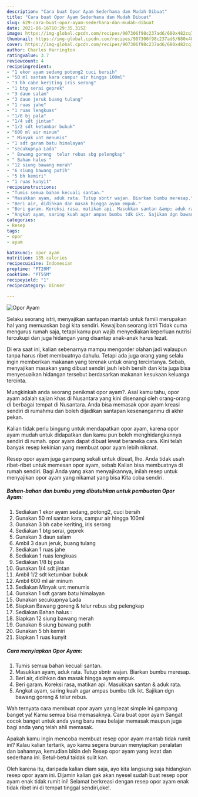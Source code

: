 ```yaml
---
description: "Cara buat Opor Ayam Sederhana dan Mudah Dibuat"
title: "Cara buat Opor Ayam Sederhana dan Mudah Dibuat"
slug: 629-cara-buat-opor-ayam-sederhana-dan-mudah-dibuat
date: 2021-06-16T10:29:35.315Z
image: https://img-global.cpcdn.com/recipes/907306f98c237ad6/680x482cq70/opor-ayam-foto-resep-utama.jpg
thumbnail: https://img-global.cpcdn.com/recipes/907306f98c237ad6/680x482cq70/opor-ayam-foto-resep-utama.jpg
cover: https://img-global.cpcdn.com/recipes/907306f98c237ad6/680x482cq70/opor-ayam-foto-resep-utama.jpg
author: Charles Harrington
ratingvalue: 3.7
reviewcount: 4
recipeingredient:
- "1 ekor ayam sedang potong2 cuci bersih"
- "50 ml santan kara campur air hingga 100ml"
- "3 bh cabe keriting iris serong"
- "1 btg serai geprek"
- "3 daun salam"
- "3 daun jeruk buang tulang"
- "1 ruas jahe"
- "1 ruas lengkuas"
- "1/8 bj pala"
- "1/4 sdt jintan"
- "1/2 sdt ketumbar bubuk"
- "600 ml air minum"
- " Minyak unt menumis"
- "1 sdt garam batu himalayan"
- "secukupnya Lada"
- " Bawang goreng  telur rebus sbg pelengkap"
- " Bahan halus "
- "12 siung bawang merah"
- "6 siung bawang putih"
- "5 bh kemiri"
- "1 ruas kunyit"
recipeinstructions:
- "Tumis semua bahan kecuali santan."
- "Masukkan ayam, aduk rata. Tutup sbntr wajan. Biarkan bumbu meresap."
- "Beri air, didihkan dan masak hingga ayam empuk."
- "Beri garam. Koreksi rasa, matikan api. Masukkan santan &amp; aduk rata."
- "Angkat ayam, saring kuah agar ampas bumbu tdk ikt. Sajikan dgn bawang goreng &amp; telur rebus."
categories:
- Resep
tags:
- opor
- ayam

katakunci: opor ayam 
nutrition: 135 calories
recipecuisine: Indonesian
preptime: "PT20M"
cooktime: "PT55M"
recipeyield: "1"
recipecategory: Dinner

---
```



![Opor Ayam](https://img-global.cpcdn.com/recipes/907306f98c237ad6/680x482cq70/opor-ayam-foto-resep-utama.jpg)

Selaku seorang istri, menyajikan santapan mantab untuk famili merupakan hal yang memuaskan bagi kita sendiri. Kewajiban seorang istri Tidak cuma mengurus rumah saja, tetapi kamu pun wajib menyediakan keperluan nutrisi tercukupi dan juga hidangan yang disantap anak-anak harus lezat.

Di era  saat ini, kalian sebenarnya mampu mengorder olahan jadi walaupun tanpa harus ribet membuatnya dahulu. Tetapi ada juga orang yang selalu ingin memberikan makanan yang terenak untuk orang tercintanya. Sebab, menyajikan masakan yang dibuat sendiri jauh lebih bersih dan kita juga bisa menyesuaikan hidangan tersebut berdasarkan makanan kesukaan keluarga tercinta. 



Mungkinkah anda seorang penikmat opor ayam?. Asal kamu tahu, opor ayam adalah sajian khas di Nusantara yang kini disenangi oleh orang-orang di berbagai tempat di Nusantara. Anda bisa memasak opor ayam kreasi sendiri di rumahmu dan boleh dijadikan santapan kesenanganmu di akhir pekan.

Kalian tidak perlu bingung untuk mendapatkan opor ayam, karena opor ayam mudah untuk didapatkan dan kamu pun boleh menghidangkannya sendiri di rumah. opor ayam dapat dibuat lewat beraneka cara. Kini telah banyak resep kekinian yang membuat opor ayam lebih nikmat.

Resep opor ayam juga gampang sekali untuk dibuat, lho. Anda tidak usah ribet-ribet untuk memesan opor ayam, sebab Kalian bisa membuatnya di rumah sendiri. Bagi Anda yang akan menyajikannya, inilah resep untuk menyajikan opor ayam yang nikamat yang bisa Kita coba sendiri.

<!--inarticleads1-->

##### Bahan-bahan dan bumbu yang dibutuhkan untuk pembuatan Opor Ayam:

1. Sediakan 1 ekor ayam sedang, potong2, cuci bersih
1. Gunakan 50 ml santan kara, campur air hingga 100ml
1. Gunakan 3 bh cabe keriting, iris serong
1. Sediakan 1 btg serai, geprek
1. Gunakan 3 daun salam
1. Ambil 3 daun jeruk, buang tulang
1. Sediakan 1 ruas jahe
1. Sediakan 1 ruas lengkuas
1. Sediakan 1/8 bj pala
1. Gunakan 1/4 sdt jintan
1. Ambil 1/2 sdt ketumbar bubuk
1. Ambil 600 ml air minum
1. Sediakan  Minyak unt menumis
1. Gunakan 1 sdt garam batu himalayan
1. Gunakan secukupnya Lada
1. Siapkan  Bawang goreng &amp; telur rebus sbg pelengkap
1. Sediakan  Bahan halus :
1. Siapkan 12 siung bawang merah
1. Gunakan 6 siung bawang putih
1. Gunakan 5 bh kemiri
1. Siapkan 1 ruas kunyit




<!--inarticleads2-->

##### Cara menyiapkan Opor Ayam:

1. Tumis semua bahan kecuali santan.
1. Masukkan ayam, aduk rata. Tutup sbntr wajan. Biarkan bumbu meresap.
1. Beri air, didihkan dan masak hingga ayam empuk.
1. Beri garam. Koreksi rasa, matikan api. Masukkan santan &amp; aduk rata.
1. Angkat ayam, saring kuah agar ampas bumbu tdk ikt. Sajikan dgn bawang goreng &amp; telur rebus.




Wah ternyata cara membuat opor ayam yang lezat simple ini gampang banget ya! Kamu semua bisa memasaknya. Cara buat opor ayam Sangat cocok banget untuk anda yang baru mau belajar memasak maupun juga bagi anda yang telah ahli memasak.

Apakah kamu ingin mencoba membuat resep opor ayam mantab tidak rumit ini? Kalau kalian tertarik, ayo kamu segera buruan menyiapkan peralatan dan bahannya, kemudian bikin deh Resep opor ayam yang lezat dan sederhana ini. Betul-betul taidak sulit kan. 

Oleh karena itu, daripada kalian diam saja, ayo kita langsung saja hidangkan resep opor ayam ini. Dijamin kalian gak akan nyesel sudah buat resep opor ayam enak tidak rumit ini! Selamat berkreasi dengan resep opor ayam enak tidak ribet ini di tempat tinggal sendiri,oke!.

